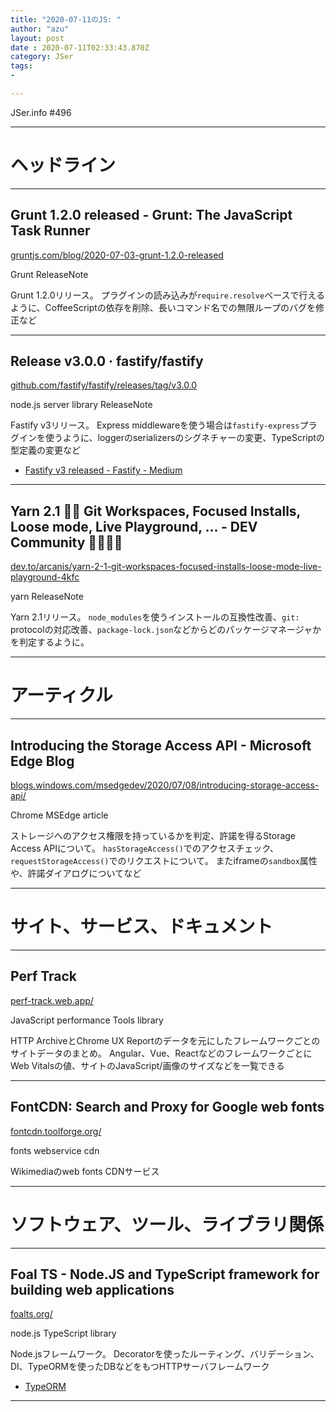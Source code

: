```yaml
---
title: "2020-07-11のJS: "
author: "azu"
layout: post
date : 2020-07-11T02:33:43.870Z
category: JSer
tags:
-

---
```


JSer.info #496

----

<h1 class="site-genre">ヘッドライン</h1>

----

## Grunt 1.2.0 released - Grunt: The JavaScript Task Runner
[gruntjs.com/blog/2020-07-03-grunt-1.2.0-released](https://gruntjs.com/blog/2020-07-03-grunt-1.2.0-released "Grunt 1.2.0 released - Grunt: The JavaScript Task Runner")
<p class="jser-tags jser-tag-icon"><span class="jser-tag">Grunt</span> <span class="jser-tag">ReleaseNote</span></p>

Grunt 1.2.0リリース。
プラグインの読み込みが`require.resolve`ベースで行えるように、CoffeeScriptの依存を削除、長いコマンド名での無限ループのバグを修正など


----

## Release v3.0.0 · fastify/fastify
[github.com/fastify/fastify/releases/tag/v3.0.0](https://github.com/fastify/fastify/releases/tag/v3.0.0 "Release v3.0.0 · fastify/fastify")
<p class="jser-tags jser-tag-icon"><span class="jser-tag">node.js</span> <span class="jser-tag">server</span> <span class="jser-tag">library</span> <span class="jser-tag">ReleaseNote</span></p>

Fastify v3リリース。
Express middlewareを使う場合は`fastify-express`プラグインを使うように、loggerのserializersのシグネチャーの変更、TypeScriptの型定義の変更など

- [Fastify v3 released - Fastify - Medium](https://medium.com/@fastifyjs/fastify-v3-released-da4601d79a5 "Fastify v3 released - Fastify - Medium")

----

## Yarn 2.1 🐱‍🏍 Git Workspaces, Focused Installs, Loose mode, Live Playground, ... - DEV Community 👩‍💻👨‍💻
[dev.to/arcanis/yarn-2-1-git-workspaces-focused-installs-loose-mode-live-playground-4kfc](https://dev.to/arcanis/yarn-2-1-git-workspaces-focused-installs-loose-mode-live-playground-4kfc "Yarn 2.1 🐱‍🏍 Git Workspaces, Focused Installs, Loose mode, Live Playground, ... - DEV Community 👩‍💻👨‍💻")
<p class="jser-tags jser-tag-icon"><span class="jser-tag">yarn</span> <span class="jser-tag">ReleaseNote</span></p>

Yarn 2.1リリース。
`node_modules`を使うインストールの互換性改善、`git:` protocolの対応改善、`package-lock.json`などからどのパッケージマネージャかを判定するように。


----
<h1 class="site-genre">アーティクル</h1>

----

## Introducing the Storage Access API - Microsoft Edge Blog
[blogs.windows.com/msedgedev/2020/07/08/introducing-storage-access-api/](https://blogs.windows.com/msedgedev/2020/07/08/introducing-storage-access-api/ "Introducing the Storage Access API - Microsoft Edge Blog")
<p class="jser-tags jser-tag-icon"><span class="jser-tag">Chrome</span> <span class="jser-tag">MSEdge</span> <span class="jser-tag">article</span></p>

ストレージへのアクセス権限を持っているかを判定、許諾を得るStorage Access APIについて。
`hasStorageAccess()`でのアクセスチェック、`requestStorageAccess()`でのリクエストについて。
またiframeの`sandbox`属性や、許諾ダイアログについてなど


----
<h1 class="site-genre">サイト、サービス、ドキュメント</h1>

----

## Perf Track
[perf-track.web.app/](https://perf-track.web.app/ "Perf Track")
<p class="jser-tags jser-tag-icon"><span class="jser-tag">JavaScript</span> <span class="jser-tag">performance</span> <span class="jser-tag">Tools</span> <span class="jser-tag">library</span></p>

HTTP ArchiveとChrome UX Reportのデータを元にしたフレームワークごとのサイトデータのまとめ。
Angular、Vue、ReactなどのフレームワークごとにWeb Vitalsの値、サイトのJavaScript/画像のサイズなどを一覧できる


----

## FontCDN: Search and Proxy for Google web fonts
[fontcdn.toolforge.org/](https://fontcdn.toolforge.org/ "FontCDN: Search and Proxy for Google web fonts")
<p class="jser-tags jser-tag-icon"><span class="jser-tag">fonts</span> <span class="jser-tag">webservice</span> <span class="jser-tag">cdn</span></p>

Wikimediaのweb fonts CDNサービス


----
<h1 class="site-genre">ソフトウェア、ツール、ライブラリ関係</h1>

----

## Foal TS - Node.JS and TypeScript framework for building web applications
[foalts.org/](https://foalts.org/ "Foal TS - Node.JS and TypeScript framework for building web applications")
<p class="jser-tags jser-tag-icon"><span class="jser-tag">node.js</span> <span class="jser-tag">TypeScript</span> <span class="jser-tag">library</span></p>

Node.jsフレームワーク。
Decoratorを使ったルーティング、バリデーション、DI、TypeORMを使ったDBなどをもつHTTPサーバフレームワーク

- [TypeORM](https://github.com/typeorm/typeorm "TypeORM")

----
